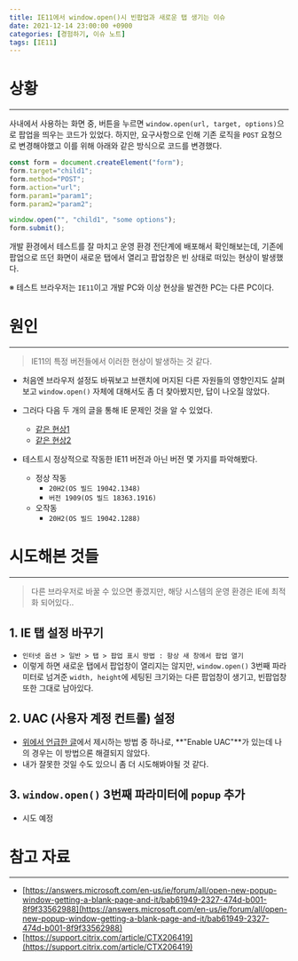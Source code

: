```yaml
---
title: IE11에서 window.open()시 빈팝업과 새로운 탭 생기는 이슈
date: 2021-12-14 23:00:00 +0900
categories: [경험하기, 이슈 노트]
tags: [IE11]
---
```


# 상황
---
사내에서 사용하는 화면 중, 버튼을 누르면 `window.open(url, target, options)`으로 팝업을 띄우는 코드가 있었다. 하지만, 요구사항으로 인해 기존 로직을 `POST` 요청으로 변경해야했고 이를 위해 아래와 같은 방식으로 코드를 변경했다.
```javascript
const form = document.createElement("form");
form.target="child1";
form.method="POST";
form.action="url";
form.param1="param1";
form.param2="param2";

window.open("", "child1", "some options");
form.submit();
```

개발 환경에서 테스트를 잘 마치고 운영 환경 전단계에 배포해서 확인해보는데, 기존에 팝업으로 뜨던 화면이 새로운 탭에서 열리고 팝업창은 빈 상태로 떠있는 현상이 발생했다. <br>

※ 테스트 브라우저는 `IE11`이고 개발 PC와 이상 현상을 발견한 PC는 다른 PC이다.

# 원인
---
> IE11의 특정 버전들에서 이러한 현상이 발생하는 것 같다.

- 처음엔 브라우저 설정도 바꿔보고 브랜치에 머지된 다른 자원들의 영향인지도 살펴보고 `window.open()` 자체에 대해서도 좀 더 찾아봤지만, 답이 나오질 않았다.
- 그러다 다음 두 개의 글을 통해 IE 문제인 것을 알 수 있었다.
  - [같은 현상1](https://answers.microsoft.com/en-us/ie/forum/all/open-new-popup-window-getting-a-blank-page-and-it/bab61949-2327-474d-b001-8f9f33562988)
  - [같은 현상2](https://support.citrix.com/article/CTX206419)

- 테스트시 정상적으로 작동한 IE11 버전과 아닌 버전 몇 가지를 파악해봤다.
  - 정상 작동
    - `20H2(OS 빌드 19042.1348)`
    - `버전 1909(OS 빌드 18363.1916)`
  - 오작동
    - `20H2(OS 빌드 19042.1288)`

# 시도해본 것들
---
> 다른 브라우저로 바꿀 수 있으면 좋겠지만, 해당 시스템의 운영 환경은 IE에 최적화 되어있다..

## 1. IE 탭 설정 바꾸기
- `인터넷 옵션 > 일반 > 탭 > 팝업 표시 방법 : 항상 새 창에서 팝업 열기`
- 이렇게 하면 새로운 탭에서 팝업창이 열리지는 않지만, `window.open()` 3번째 파라미터로 넘겨준 `width, height`에 세팅된 크기와는 다른 팝업창이 생기고, 빈팝업창 또한 그대로 남아있다.

## 2. UAC (사용자 계정 컨트롤) 설정
- [위에서 언급한 글](https://support.citrix.com/article/CTX206419)에서 제시하는 방법 중 하나로, **"Enable UAC"**가 있는데 나의 경우는 이 방법으론 해결되지 않았다.
- 내가 잘못한 것일 수도 있으니 좀 더 시도해봐야될 것 같다.

## 3. `window.open()` 3번째 파라미터에 `popup` 추가
- 시도 예정

# 참고 자료
---
- [https://answers.microsoft.com/en-us/ie/forum/all/open-new-popup-window-getting-a-blank-page-and-it/bab61949-2327-474d-b001-8f9f33562988](https://answers.microsoft.com/en-us/ie/forum/all/open-new-popup-window-getting-a-blank-page-and-it/bab61949-2327-474d-b001-8f9f33562988)
- [https://support.citrix.com/article/CTX206419](https://support.citrix.com/article/CTX206419)
